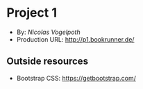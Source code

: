 # Project 1
+ By: *Nicolas Vogelpoth*
+ Production URL: <http://p1.bookrunner.de/>

## Outside resources
+ Bootstrap CSS: <https://getbootstrap.com/>

